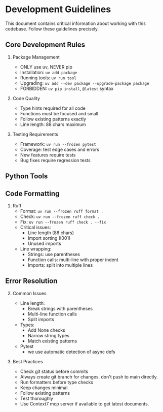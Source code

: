 # Development Guidelines

This document contains critical information about working with this codebase. Follow these guidelines precisely.

## Core Development Rules

1. Package Management

   - ONLY use uv, NEVER pip
   - Installation: `uv add package`
   - Running tools: `uv run tool`
   - Upgrading: `uv add --dev package --upgrade-package package`
   - FORBIDDEN: `uv pip install`, `@latest` syntax

2. Code Quality

   - Type hints required for all code
   - Functions must be focused and small
   - Follow existing patterns exactly
   - Line length: 88 chars maximum

3. Testing Requirements
   - Framework: `uv run --frozen pytest`
   - Coverage: test edge cases and errors
   - New features require tests
   - Bug fixes require regression tests

## Python Tools

## Code Formatting

1. Ruff
   - Format: `uv run --frozen ruff format .`
   - Check: `uv run --frozen ruff check .`
   - Fix: `uv run --frozen ruff check . --fix`
   - Critical issues:
     - Line length (88 chars)
     - Import sorting (I001)
     - Unused imports
   - Line wrapping:
     - Strings: use parentheses
     - Function calls: multi-line with proper indent
     - Imports: split into multiple lines

## Error Resolution

2. Common Issues

   - Line length:
     - Break strings with parentheses
     - Multi-line function calls
     - Split imports
   - Types:
     - Add None checks
     - Narrow string types
     - Match existing patterns
   - Pytest
     - we use automatic detection of async defs

3. Best Practices
   - Check git status before commits
   - Always create git branch for changes. don't push to main directly.
   - Run formatters before type checks
   - Keep changes minimal
   - Follow existing patterns
   - Test thoroughly
   - Use Context7 mcp server if available to get latest documents.
